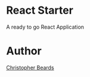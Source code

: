 # React Starter
A ready to go React Application

# Author
[Christopher Beards](https://www.linkedin.com/in/christopher-beards-1292b529/)